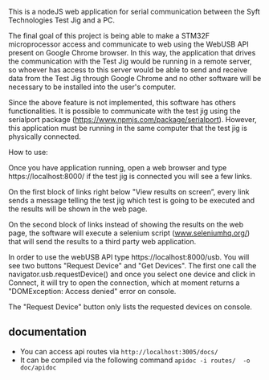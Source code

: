 This is a nodeJS web application for serial communication between the Syft Technologies Test Jig and a PC.

The final goal of this project is being able to make a STM32F microprocessor access and communicate to web using the WebUSB API present on Google Chrome browser. In this way, the application that drives the communication with the Test Jig would be running in a remote server, so whoever has access to this server would be able to send and receive data from the Test Jig through Google Chrome and no other software will be necessary to be installed into the user's computer.

Since the above feature is not implemented, this software has others functionalities. It is possible to communicate with the test jig using the serialport package (https://www.npmjs.com/package/serialport). However, this application must be running in the same computer that the test jig is physically connected.

How to use:

Once you have application running, open a web browser and type https://localhost:8000/ if the test jig is connected you will see a few links. 

On the first block of links right below "View results on screen”, every link sends a message telling the test jig which test is going to be executed and the results will be shown in the web page.

On the second block of links instead of showing the results on the web page, the software will execute a selenium script (www.seleniumhq.org/) that will send the results to a third party web application.

In order to use the webUSB API type https://localhost:8000/usb. You will see two buttons "Request Device" and "Get Devices". The first one call the navigator.usb.requestDevice() and once you select one device and click in Connect, it will try to open the connection, which at moment returns a "DOMException: Access denied" error on console. 

The "Request Device" button only lists the requested devices on console.




## documentation
 - You can access api routes via `http://localhost:3005/docs/`
 - It can be compiled via the following command `apidoc -i routes/  -o doc/apidoc
`